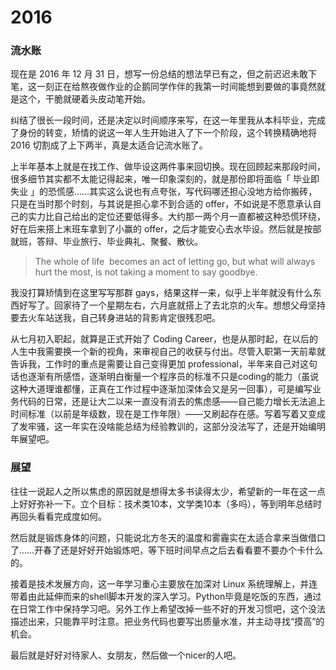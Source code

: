 # 2016

### 流水账

现在是 2016 年 12 月 31 日，想写一份总结的想法早已有之，但之前迟迟未敢下笔，这一刻正在给熬夜做作业的企鹅同学作伴的我第一时间能想到要做的事竟然就是这个，干脆就硬着头皮动笔开始。

纠结了很长一段时间，还是决定以时间顺序来写，在这一年里我从本科毕业，完成了身份的转变，矫情的说这一年人生开始进入了下一个阶段，这个转换精确地将 2016 切割成了上下两半，真是太适合记流水账了。

上半年基本上就是在找工作、做毕设这两件事来回切换。现在回顾起来那段时间，很多细节其实都不太能记得起来，唯一印象深刻的，就是那份即将面临「 毕业即失业 」的恐慌感……其实这么说也有点夸张，写代码哪还担心没地方给你搬砖，只是在当时那个时刻，与其说是担心拿不到合适的 offer，不如说是不愿意承认自己的实力比自己给出的定位还要低得多。大约那一两个月一直都被这种恐慌环绕，好在后来搭上末班车拿到了小赢的 offer，之后才能安心去水毕设。然后就是按部就班，答辩、毕业旅行、毕业典礼、聚餐、散伙。

> The whole of life  becomes an act of letting go, but what will always hurt the most, is not taking a moment to say goodbye.

我没打算矫情到在这里写写那群 gays，结果这样一来，似乎上半年就没有什么东西好写了。回家待了一个星期左右，六月底就搭上了去北京的火车。想想父母坚持要去火车站送我，自己转身进站的背影肯定很残忍吧。

从七月初入职起，就算是正式开始了 Coding Career，也是从那时起，在以后的人生中我需要换一个新的视角，来审视自己的收获与付出。尽管入职第一天前辈就告诉我，工作时的重点是需要让自己变得更加 professional，半年来自己对这句话也逐渐有所感悟，逐渐明白衡量一个程序员的标准不只是coding的能力（虽说这种大道理谁都懂，正真在工作过程中逐渐加深体会又是另一回事），可是编写业务代码的日常，还是让大二以来一直没有消去的焦虑感——自己能力增长无法追上时间标准（以前是年级数，现在是工作年限）——又刷起存在感。写着写着又变成了发牢骚，这一年实在没啥能总结为经验教训的，这部分没法写了，还是开始编明年展望吧。

### 展望

往往一说起人之所以焦虑的原因就是想得太多书读得太少，希望新的一年在这一点上好好弥补一下。立个目标：技术类10本，文学类10本（多吗），等到明年总结时再回头看看完成度如何。

然后就是锻炼身体的问题，只能说北方冬天的温度和雾霾实在太适合拿来当做借口了……开春了还是好好开始锻炼吧，等下班时间早点之后去看看要不要办个卡什么的。

接着是技术发展方向，这一年学习重心主要放在加深对 Linux 系统理解上，并连带着由此延伸而来的shell脚本开发的深入学习。Python毕竟是吃饭的东西，通过在日常工作中保持学习吧。另外工作上希望改掉一些不好的开发习惯吧，这个没法描述出来，只能靠平时注意。把业务代码也要写出质量水准，并主动寻找“摸高”的机会。

最后就是好好对待家人、女朋友，然后做一个nicer的人吧。